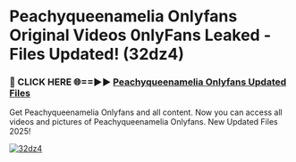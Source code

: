# Peachyqueenamelia Onlyfans Original Videos 0nlyFans Leaked - Files Updated! (32dz4)

<h3>🔴 CLICK HERE 🌐==►► <a href="https://tinyurl.com/ehrbuxhb" rel="nofollow">Peachyqueenamelia Onlyfans Updated Files</a></h3>

Get Peachyqueenamelia Onlyfans and all content. Now you can access all videos and pictures of Peachyqueenamelia Onlyfans. New Updated Files 2025!

[![32dz4](https://i.imgur.com/lVYEuWS.gif)](https://tinyurl.com/ehrbuxhb)
